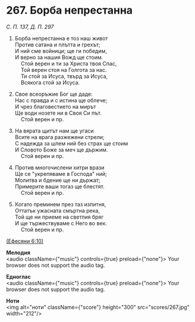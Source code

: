 # 267. Борба непрестанна  

*С. П. 137, Д. П. 297*  

1. Борба непрестанна е тоз наш живот  
Против сатана и плътта и грехът;  
И ний сме войници; ще ги победим,  
И верно за нашия Вожд ще стоим.  
    Стой верен и ти за Христа твоя Спас,  
    Той верен стоя на Голгота за нас.  
    Ти стой за Исуса, твърд за Исуса,  
    Всякога стой за Исуса.  

2. Свое всеоръжие Бог ще даде:  
Нас с правда и с истина ще облече;  
И чрез благовестието на мирът  
Ще води нозете ни в Своя Си път.  
    Стой верен и пр.  

3. На вярата щитът нам ще угаси  
Всите на врага разжежени стрели;  
С надежда за шлем ний без страх ще стоим  
И Словото Боже за меч ще държим.  
    Стой верен и пр.  

4. Против многочислени хитри врази  
Ще се "укрепяваме в Господа" ний;  
Молитва и бдение ще ни държат;  
Примерите ваши тогаз ще блестят.  
    Стой верен и пр.  

5. Когато преминем през таз изпитня,  
Оттатък ужасната смъртна река,  
Той ще ни приеме на светлия бряг  
И ще тържествуваме с Него во век.  
    Стой верен и пр.  

[(Ефесяни 6:10)](http://biblia.bg/index.php?k=56&g=6&s=10)  

__Мелодия__  
<audio className={"music"} controls={true} preload={"none"}><source src="mp3/267.mp3" type="audio/mpeg"/>
Your browser does not support the audio tag.
</audio>  

__Едноглас__  
<audio className={"music"} controls={true} preload={"none"}><source src="transp/267.mp3" type="audio/mpeg"/>
Your browser does not support the audio tag.
</audio>  

__Ноти__  
<img alt="ноти" className={"score"} height="300" src="scores/267.jpg" width="212"/>
